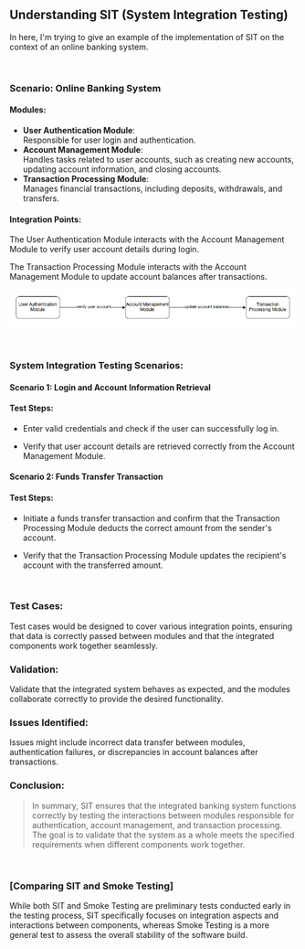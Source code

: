 ## Understanding SIT (System Integration Testing)

In here, I'm trying to give an example of the implementation of SIT on the context of an online banking system.

<br>

### Scenario: Online Banking System

#### Modules:

- **User Authentication Module**: <br>
  Responsible for user login and authentication.
- **Account Management Module**: <br>
  Handles tasks related to user accounts, such as creating new accounts, updating account information, and closing accounts.
- **Transaction Processing Module**: <br>
  Manages financial transactions, including deposits, withdrawals, and transfers.

#### Integration Points:

The User Authentication Module interacts with the Account Management Module to verify user account details during login.

The Transaction Processing Module interacts with the Account Management Module to update account balances after transactions.

![System Integration](system-integration.png)

<br>

### System Integration Testing Scenarios:

#### Scenario 1: Login and Account Information Retrieval

#### Test Steps:

- Enter valid credentials and check if the user can successfully log in.

- Verify that user account details are retrieved correctly from the Account Management Module.

#### Scenario 2: Funds Transfer Transaction

#### Test Steps:

- Initiate a funds transfer transaction and confirm that the Transaction Processing Module deducts the correct amount from the sender's account.

- Verify that the Transaction Processing Module updates the recipient's account with the transferred amount.

<br>

### Test Cases:

Test cases would be designed to cover various integration points, ensuring that data is correctly passed between modules and that the integrated components work together seamlessly.

### Validation:

Validate that the integrated system behaves as expected, and the modules collaborate correctly to provide the desired functionality.

### Issues Identified:

Issues might include incorrect data transfer between modules, authentication failures, or discrepancies in account balances after transactions.

### Conclusion:

> In summary, SIT ensures that the integrated banking system functions correctly by testing the interactions between modules responsible for authentication, account management, and transaction processing. The goal is to validate that the system as a whole meets the specified requirements when different components work together.

<br>

### [Comparing SIT and Smoke Testing]

While both SIT and Smoke Testing are preliminary tests conducted early in the testing process, SIT specifically focuses on integration aspects and interactions between components, whereas Smoke Testing is a more general test to assess the overall stability of the software build.
